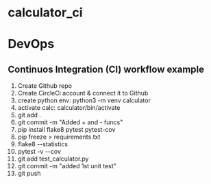 # calculator_ci

# DevOps

## Continuos Integration (CI) workflow example

1. Create Github repo
2. Create CircleCi account & connect it to Github
3. create python env: python3 -m venv calculator
4. activate calc: calculator/bin/activate
5. git add .
6. git commit -m "Added + and - funcs"
7. pip install flake8 pytest pytest-cov
8. pip freeze > requirements.txt
9. flake8 --statistics
10. pytest -v --cov
11. git add test_calculator.py
12. git commit -m "added 1st unit test"
13. git push